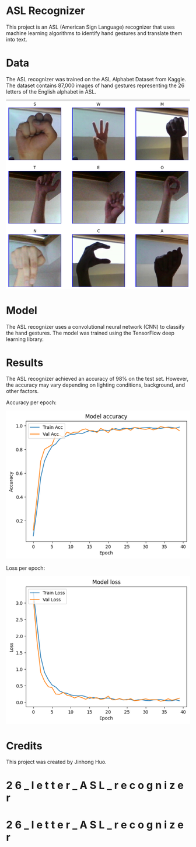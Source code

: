 # ASL Recognizer
This project is an ASL (American Sign Language) recognizer that uses machine learning algorithms to identify hand gestures and translate them into text.

# Data
The ASL recognizer was trained on the ASL Alphabet Dataset from Kaggle. The dataset contains 87,000 images of hand gestures representing the 26 letters of the English alphabet in ASL.

![alt text](images/images.png)

# Model
The ASL recognizer uses a convolutional neural network (CNN) to classify the hand gestures. The model was trained using the TensorFlow deep learning library.

# Results
The ASL recognizer achieved an accuracy of 98% on the test set. However, the accuracy may vary depending on lighting conditions, background, and other factors.

Accuracy per epoch:

![alt text](images/acc.png)

Loss per epoch:

![alt text](images/loss.png)

# Credits
This project was created by Jinhong Huo.
 
 #   2 6 _ l e t t e r _ A S L _ r e c o g n i z e r 
 
 #   2 6 _ l e t t e r _ A S L _ r e c o g n i z e r 
 
 
